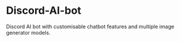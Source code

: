 # Discord-AI-bot
Discord AI bot with customisable chatbot features and multiple image generator models.
